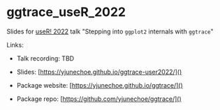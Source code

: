 # ggtrace_useR_2022

Slides for [useR! 2022](https://user2022.r-project.org/) talk "Stepping into `ggplot2` internals with `ggtrace`"

Links:

- Talk recording: TBD

- Slides: [https://yjunechoe.github.io/ggtrace-user2022/]()

- Package website: [https://yjunechoe.github.io/ggtrace/]()

- Package repo: [https://github.com/yjunechoe/ggtrace/]()
